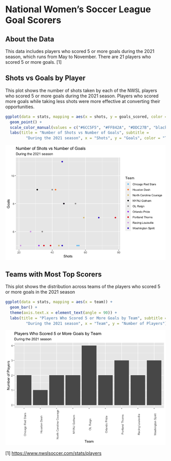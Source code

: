 National Women’s Soccer League Goal Scorers
================

## About the Data

This data includes players who scored 5 or more goals during the 2021
season, which runs from May to November. There are 21 players who scored
5 or more goals. [1]

## Shots vs Goals by Player

This plot shows the number of shots taken by each of the NWSL players
who scored 5 or more goals during the 2021 season. Players who scored
more goals while taking less shots were more effective at converting
their opportunities.

``` r
ggplot(data = stats, mapping = aes(x = shots, y = goals_scored, color = team)) + 
  geom_point() + 
  scale_color_manual(values = c("#6CC5F5", "#FF842A", "#DDC27B", "black", "#9E9B9B", "#A54BF1", "#E51A1A", "#D7A8E7", "#3324CA")) +
  labs(title = "Number of Shots vs Number of Goals", subtitle = 
         "During the 2021 season", x = "Shots", y = "Goals", color = "Team")
```

![](README_files/figure-gfm/unnamed-chunk-3-1.png)<!-- -->

## Teams with Most Top Scorers

This plot shows the distribution across teams of the players who scored
5 or more goals in the 2021 season

``` r
ggplot(data = stats, mapping = aes(x = team)) + 
  geom_bar() +
  theme(axis.text.x = element_text(angle = 90)) +
  labs(title = "Players Who Scored 5 or More Goals by Team", subtitle = 
         "During the 2021 season", x = "Team", y = "Number of Players")
```

![](README_files/figure-gfm/unnamed-chunk-4-1.png)<!-- -->

[1] <https://www.nwslsoccer.com/stats/players>
